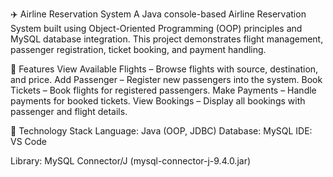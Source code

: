 ✈️ Airline Reservation System
A Java console-based Airline Reservation System built using Object-Oriented Programming (OOP) principles and MySQL database integration.
This project demonstrates flight management, passenger registration, ticket booking, and payment handling.

🔹 Features
View Available Flights – Browse flights with source, destination, and price.
Add Passenger – Register new passengers into the system.
Book Tickets – Book flights for registered passengers.
Make Payments – Handle payments for booked tickets.
View Bookings – Display all bookings with passenger and flight details.

🔹 Technology Stack
Language: Java (OOP, JDBC)
Database: MySQL
IDE: VS Code 

Library: MySQL Connector/J (mysql-connector-j-9.4.0.jar)
